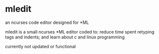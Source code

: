 # mledit
an ncurses code editor designed for *ML

mledit is a small ncurses *ML editor coded to: reduce time spent retyping tags and indents; and learn about c and linux programming

currently not updated or functional
